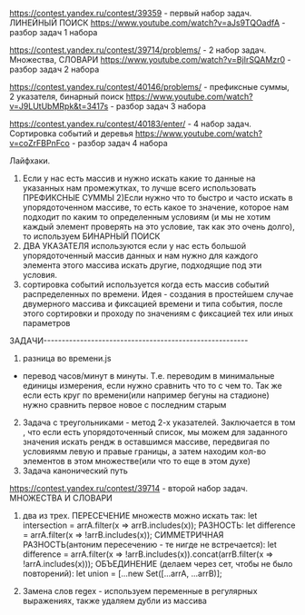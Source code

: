 https://contest.yandex.ru/contest/39359 - первый набор задач. ЛИНЕЙНЫЙ ПОИСК
https://www.youtube.com/watch?v=aJs9TQOadfA - разбор задач 1 набора

https://contest.yandex.ru/contest/39714/problems/ - 2 набор задач. Множества, СЛОВАРИ
https://www.youtube.com/watch?v=BjIrSQAMzr0 - разбор задач 2 набора

https://contest.yandex.ru/contest/40146/problems/  - префиксные суммы, 2 указателя, бинарный поиск
https://www.youtube.com/watch?v=J9LUtUbMRpk&t=3417s - разбор задач 3 набора

https://contest.yandex.ru/contest/40183/enter/  - 4 набор задач. Сортировка событий и деревья
https://www.youtube.com/watch?v=coZrFBPnFco  - разбор задач 4 набора

Лайфхаки. 
1) Если у нас есть массив и нужно искать какие то данные на указанных нам промежутках, то лучше всего использовать ПРЕФИКСНЫЕ СУММЫ
2)Если нужно что то быстро и часто искать в упорядоточенном массиве, то есть какое то значение, которое нам подходит по каким то определенным условиям (и мы не хотим каждый элемент проверять на это условие, так как это очень долго), то используем БИНАРНЫЙ ПОИСК
3) ДВА УКАЗАТЕЛЯ используются если у нас есть большой упорядоточенный массив данных и нам нужно для каждого элемента этого массива искать другие, подходящие под эти условия. 
4) сортировка событий используется когда есть массив событий распределенных по времени. Идея - создания в простейшем случае двумерного массива и фиксацией времени и типа события, после этого сортировки и проходу по значениям с фиксацией тех или иных параметров




ЗАДАЧИ--------------------------------------------------------
1) разница во времени.js
 - перевод часов/минут в минуты. Т.е. переводим в минимальные единицы измерения, если нужно сравнить что то с чем то. Так же если есть круг по времени(или например бегуны на стадионе) нужно сравнить первое новое с последним старым
2) Задача с треугольниками - метод 2-х указателей. Заключается в том , что если есть упорядоточенный список, мы можем для заданного значения искать рендж в оставшимся массиве, передвигая по условиямм левую и правые границы, а затем находим кол-во элементов в этом множестве(или что то еще в этом духе)   
3) Задача канонический путь 


https://contest.yandex.ru/contest/39714  - второй набор задач. МНОЖЕСТВА И СЛОВАРИ
1) два из трех. 
ПЕРЕСЕЧЕНИЕ множеств можно искать так:
let intersection = arrA.filter(x => arrB.includes(x));
РАЗНОСТЬ:
let difference = arrA.filter(x => !arrB.includes(x));
СИММЕТРИЧНАЯ РАЗНОСТЬ(антоним пересечению - те нигде не встречается):
let difference = arrA.filter(x => !arrB.includes(x)).concat(arrB.filter(x => !arrA.includes(x)));
ОБЪЕДИНЕНИЕ (делаем через сет, чтобы не было повторений):
let union = [...new Set([...arrA, ...arrB)];

2) Замена слов regex   -  используем переменные в регулярных выражениях, также удаляем дубли из массива
